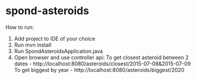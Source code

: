 # spond-asteroids

How to run: 
1. Add project to IDE of your choice
2. Run mvn install 
3. Run SpondAsteroidsApplication.java
4. Open browser and use controller api: 
    To get closest asteroid between 2 dates - http://localhost:8080/asteroids/closest/2015-07-08&2015-07-09
    To get biggest by year - http://localhost:8080/asteroids/biggest/2020
    
